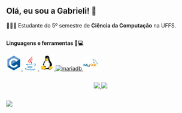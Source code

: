 <h2 align="left">Olá, eu sou a Gabrieli! 👋 </h2>

👩🏻‍🎓 Estudante do 5º semestre de **Ciência da Computação** na UFFS.

##

<h4 align="left">Linguagens e ferramentas 🚀💻</h4>
<p align="left"> 
  <a href="https://www.cprogramming.com/" target="_blank" rel="noreferrer"> <img src="https://raw.githubusercontent.com/devicons/devicon/master/icons/c/c-original.svg" alt="c" width="40" height="40"/> </a> 
  <a href="https://www.java.com" target="_blank" rel="noreferrer"> <img src="https://raw.githubusercontent.com/devicons/devicon/master/icons/java/java-original.svg" alt="java" width="40" height="40"/> </a> <a href="https://www.linux.org/" target="_blank" rel="noreferrer"> <img src="https://raw.githubusercontent.com/devicons/devicon/master/icons/linux/linux-original.svg" alt="linux" width="40" height="40"/> </a> 
  <a href="https://mariadb.org/" target="_blank" rel="noreferrer"> <img src="https://www.vectorlogo.zone/logos/mariadb/mariadb-icon.svg" alt="mariadb" width="40" height="40"/> </a> 
  <a href="https://www.mysql.com/" target="_blank" rel="noreferrer"> <img src="https://raw.githubusercontent.com/devicons/devicon/master/icons/mysql/mysql-original-wordmark.svg" alt="mysql" width="40" height="40"/> </a> 

##

<div align="center">
  <a href="https://github.com/gabrielilb">
  <img height="150em" src="https://github-readme-stats.vercel.app/api?username=gabrielilb&show_icons=true&include_all_commits=true&theme=dark&count_private=true"/>
  <img height="150em" src="https://github-readme-stats.vercel.app/api/top-langs/?username=gabrielilb&langs_count=7&theme=dark"/>
</div>

##

<div align="left">
  <a href="https://www.linkedin.com/in/gabrieli-brutscher/" target="_blank"><img src="https://img.shields.io/badge/-LinkedIn-%230077B5?style=for-the-badge&logo=linkedin&logoColor=white" target="_blank"></a> 
</div>
